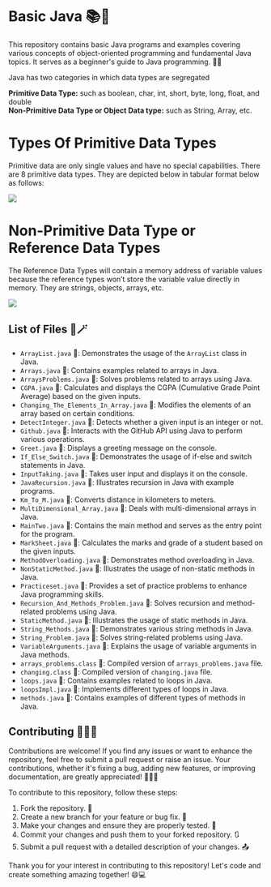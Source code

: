 # Basic Java 📚🚀

This repository contains basic Java programs and examples covering various concepts of object-oriented programming and fundamental Java topics. It serves as a beginner's guide to Java programming. 📖🎨

Java has two categories in which data types are segregated

**Primitive Data Type:** such as boolean, char, int, short, byte, long, float, and double\
**Non-Primitive Data Type or Object Data type:** such as String, Array, etc.


# Types Of Primitive Data Types
Primitive data are only single values and have no special capabilities. There are 8 primitive data types. They are depicted below in tabular format below as follows: 


<img src="https://media.geeksforgeeks.org/wp-content/cdn-uploads/20191105122725/Primitive-Data-Types-in-Java-4.jpg" />


# Non-Primitive Data Type or Reference Data Types
                                                               
The Reference Data Types will contain a memory address of variable values because the reference types won’t store the variable value directly in memory. They are strings, objects, arrays, etc.                                                                

<img src="https://3.bp.blogspot.com/-2-MXCw6VXW0/XN-K3j5DYkI/AAAAAAAACqs/zshS2396agk3uH0Vu0MU5FmWMklSbOPxwCLcBGAs/s1600/non-primitive-data-types.png" />

## List of Files 📑🪄

- `ArrayList.java` 📑: Demonstrates the usage of the `ArrayList` class in Java.
- `Arrays.java` 📑: Contains examples related to arrays in Java.
- `ArraysProblems.java` 📑: Solves problems related to arrays using Java.
- `CGPA.java` 📑: Calculates and displays the CGPA (Cumulative Grade Point Average) based on the given inputs.
- `Changing_The_Elements_In_Array.java` 📑: Modifies the elements of an array based on certain conditions.
- `DetectInteger.java` 📑: Detects whether a given input is an integer or not.
- `Github.java` 📑: Interacts with the GitHub API using Java to perform various operations.
- `Greet.java` 📑: Displays a greeting message on the console.
- `If_Else_Switch.java` 📑: Demonstrates the usage of if-else and switch statements in Java.
- `InputTaking.java` 📑: Takes user input and displays it on the console.
- `JavaRecursion.java` 📑: Illustrates recursion in Java with example programs.
- `Km_To_M.java` 📑: Converts distance in kilometers to meters.
- `MultiDimensional_Array.java` 📑: Deals with multi-dimensional arrays in Java.
- `MainTwo.java` 📑: Contains the main method and serves as the entry point for the program.
- `MarkSheet.java` 📑: Calculates the marks and grade of a student based on the given inputs.
- `MethodOverloading.java` 📑: Demonstrates method overloading in Java.
- `NonStaticMethod.java` 📑: Illustrates the usage of non-static methods in Java.
- `Practiceset.java` 📑: Provides a set of practice problems to enhance Java programming skills.
- `Recursion_And_Methods_Problem.java` 📑: Solves recursion and method-related problems using Java.
- `StaticMethod.java` 📑: Illustrates the usage of static methods in Java.
- `String_Methods.java` 📑: Demonstrates various string methods in Java.
- `String_Problem.java` 📑: Solves string-related problems using Java.
- `VariableArguments.java` 📑: Explains the usage of variable arguments in Java methods.
- `arrays_problems.class` 📑: Compiled version of `arrays_problems.java` file.
- `changing.class` 📑: Compiled version of `changing.java` file.
- `loops.java` 📑: Contains examples related to loops in Java.
- `loopsImpl.java` 📑: Implements different types of loops in Java.
- `methods.java` 📑: Contains examples of different types of methods in Java.

## Contributing 👍🏻🔦

Contributions are welcome! If you find any issues or want to enhance the repository, feel free to submit a pull request or raise an issue. Your contributions, whether it's fixing a bug, adding new features, or improving documentation, are greatly appreciated! 🙌🏻💎

To contribute to this repository, follow these steps:

1. Fork the repository. 🍴
2. Create a new branch for your feature or bug fix. 🌱
3. Make your changes and ensure they are properly tested. 🧪
4. Commit your changes and push them to your forked repository. 🔃
5. Submit a pull request with a detailed description of your changes. 📤

Thank you for your interest in contributing to this repository! Let's code and create something amazing together! 😄💻










